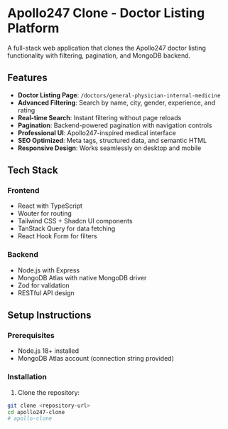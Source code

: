 # Apollo247 Clone - Doctor Listing Platform

A full-stack web application that clones the Apollo247 doctor listing functionality with filtering, pagination, and MongoDB backend.

## Features

- **Doctor Listing Page**: `/doctors/general-physician-internal-medicine`
- **Advanced Filtering**: Search by name, city, gender, experience, and rating
- **Real-time Search**: Instant filtering without page reloads
- **Pagination**: Backend-powered pagination with navigation controls
- **Professional UI**: Apollo247-inspired medical interface
- **SEO Optimized**: Meta tags, structured data, and semantic HTML
- **Responsive Design**: Works seamlessly on desktop and mobile

## Tech Stack

### Frontend
- React with TypeScript
- Wouter for routing
- Tailwind CSS + Shadcn UI components
- TanStack Query for data fetching
- React Hook Form for filters

### Backend
- Node.js with Express
- MongoDB Atlas with native MongoDB driver
- Zod for validation
- RESTful API design

## Setup Instructions

### Prerequisites
- Node.js 18+ installed
- MongoDB Atlas account (connection string provided)

### Installation

1. Clone the repository:
```bash
git clone <repository-url>
cd apollo247-clone
# apollo-clone
